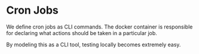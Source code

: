 # Cron Jobs

We define cron jobs as CLI commands. The docker container is responsible for declaring what actions should be taken in a particular job.

By modeling this as a CLI tool, testing locally becomes extremely easy.
